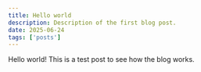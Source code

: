 ```yaml
---
title: Hello world
description: Description of the first blog post.
date: 2025-06-24
tags: ['posts']
---
```


Hello world! This is a test post to see how the blog works.
